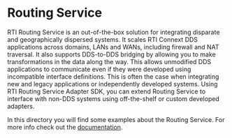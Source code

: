 # Routing Service

RTI Routing Service is an out-of-the-box solution for integrating disparate and
geographically dispersed systems. It scales RTI Connext DDS applications across
domains, LANs and WANs, including firewall and NAT traversal. It also supports
DDS-to-DDS bridging by allowing you to make transformations in the data along
the way. This allows unmodified DDS applications to communicate even if they
were developed using incompatible interface definitions. This is often the case
when integrating new and legacy applications or independently developed
systems. Using RTI Routing Service Adapter SDK, you can extend Routing Service
to interface with non-DDS systems using off-the-shelf or custom developed
adapters.

In this directory you will find some examples about the Routing Service.
For more info check out the
[documentation](https://community.rti.com/static/documentation/connext-dds/6.0.0/doc/manuals/routing_service/introduction.html).
